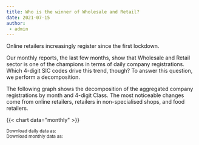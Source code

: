 ```yaml
---
title: Who is the winner of Wholesale and Retail? 
date: 2021-07-15
author: 
 - admin
---
```


Online retailers increasingly register since the first lockdown.   

<!--more-->

Our monthly reports, the last few months, show that Wholesale and Retail sector is one of the champions in terms of daily company registrations. Which 4-digit SIC codes drive this trend, though? To answer this question, we perform a decomposition.

The following graph shows the decomposition of the aggregated company registrations by month and 4-digit Class. The most noticeable changes come from online retailers, retailers in non-specialised shops, and food retailers. 

{{< chart data="monthly" >}}

<small>Download daily data as: <a href="data/daily.csv" download="Decomposition_daily.csv"><i class="fas fa-file-csv"></i></a>
  <br>
Download monthly data as: <a href="data/monthly.xlsx" download="Decomposition_monthly.csv"><i class="fas fa-file-csv"></i></a></small>

